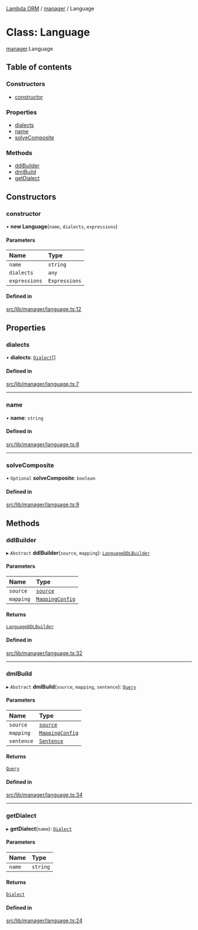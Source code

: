 [Lambda ORM](../README.md) / [manager](../modules/manager.md) / Language

# Class: Language

[manager](../modules/manager.md).Language

## Table of contents

### Constructors

- [constructor](manager.Language.md#constructor)

### Properties

- [dialects](manager.Language.md#dialects)
- [name](manager.Language.md#name)
- [solveComposite](manager.Language.md#solvecomposite)

### Methods

- [ddlBuilder](manager.Language.md#ddlbuilder)
- [dmlBuild](manager.Language.md#dmlbuild)
- [getDialect](manager.Language.md#getdialect)

## Constructors

### constructor

• **new Language**(`name`, `dialects`, `expressions`)

#### Parameters

| Name | Type |
| :------ | :------ |
| `name` | `string` |
| `dialects` | `any` |
| `expressions` | `Expressions` |

#### Defined in

[src/lib/manager/language.ts:12](https://github.com/FlavioLionelRita/lambdaorm/blob/15e828d/src/lib/manager/language.ts#L12)

## Properties

### dialects

• **dialects**: [`Dialect`](manager.Dialect.md)[]

#### Defined in

[src/lib/manager/language.ts:7](https://github.com/FlavioLionelRita/lambdaorm/blob/15e828d/src/lib/manager/language.ts#L7)

___

### name

• **name**: `string`

#### Defined in

[src/lib/manager/language.ts:8](https://github.com/FlavioLionelRita/lambdaorm/blob/15e828d/src/lib/manager/language.ts#L8)

___

### solveComposite

• `Optional` **solveComposite**: `boolean`

#### Defined in

[src/lib/manager/language.ts:9](https://github.com/FlavioLionelRita/lambdaorm/blob/15e828d/src/lib/manager/language.ts#L9)

## Methods

### ddlBuilder

▸ `Abstract` **ddlBuilder**(`source`, `mapping`): [`LanguageDDLBuilder`](manager.LanguageDDLBuilder.md)

#### Parameters

| Name | Type |
| :------ | :------ |
| `source` | [`source`](../interfaces/model.source.md) |
| `mapping` | [`MappingConfig`](manager.MappingConfig.md) |

#### Returns

[`LanguageDDLBuilder`](manager.LanguageDDLBuilder.md)

#### Defined in

[src/lib/manager/language.ts:32](https://github.com/FlavioLionelRita/lambdaorm/blob/15e828d/src/lib/manager/language.ts#L32)

___

### dmlBuild

▸ `Abstract` **dmlBuild**(`source`, `mapping`, `sentence`): [`Query`](model.Query.md)

#### Parameters

| Name | Type |
| :------ | :------ |
| `source` | [`source`](../interfaces/model.source.md) |
| `mapping` | [`MappingConfig`](manager.MappingConfig.md) |
| `sentence` | [`Sentence`](model.Sentence.md) |

#### Returns

[`Query`](model.Query.md)

#### Defined in

[src/lib/manager/language.ts:34](https://github.com/FlavioLionelRita/lambdaorm/blob/15e828d/src/lib/manager/language.ts#L34)

___

### getDialect

▸ **getDialect**(`name`): [`Dialect`](manager.Dialect.md)

#### Parameters

| Name | Type |
| :------ | :------ |
| `name` | `string` |

#### Returns

[`Dialect`](manager.Dialect.md)

#### Defined in

[src/lib/manager/language.ts:24](https://github.com/FlavioLionelRita/lambdaorm/blob/15e828d/src/lib/manager/language.ts#L24)
